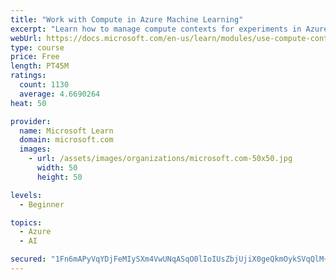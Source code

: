 ```yaml
---
title: "Work with Compute in Azure Machine Learning"
excerpt: "Learn how to manage compute contexts for experiments in Azure Machine Learning."
webUrl: https://docs.microsoft.com/en-us/learn/modules/use-compute-contexts-in-aml/
type: course
price: Free
length: PT45M
ratings:
  count: 1130
  average: 4.6690264
heat: 50

provider:
  name: Microsoft Learn
  domain: microsoft.com
  images:
    - url: /assets/images/organizations/microsoft.com-50x50.jpg
      width: 50
      height: 50

levels:
  - Beginner

topics:
  - Azure
  - AI

secured: "1Fn6mAPyVqYDjFeMIySXm4VwUNqASqO0lIoIUsZbjUjiX0geQkmOykSVqQlM+6a51nwYpCRfc2VjwQK0x8aMDsXQjcygYGXl6gOGHEglgPflFaThjS2x6Qrtjw5fcQil0X1ChY/Nxk6weyVsFHravhF8dCNvLwZhLpciRz+qefYNLtbWnvnEMkSurWjmUmQwj081LJf5W1Uxqf5YYBKIxVe3pM+bPJPfzIaXzErp70g0G6vSEIpBEyXbTIj0ahZ/f7vhzqf2OxakY7mCYbm42/8yWNzwqZwE2tPR/I4U9/SmVAXgZHMajRWLmEcnKRDT/MM6RB0yVG/hwY0enzk471LP+rDTAFGJMZebGPgwOHMCoefw0+tNxYNXTsfufLolk3XdbNJ9nNsJkJXVlQ85avfgec9hiBAXzodPgnpYYQQ=;Q96leyKS4TT3oWQxpmJlfw=="
---
```


